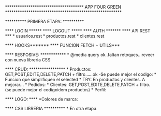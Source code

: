 


************************************* APP FOUR GREEN *******************************************************

********** PRIMERA ETAPA: **********

**** LOGIN ****** 
**** LOGOUT *****
**** AUTH *******
**** API REST ***
    * usuarios.rest
	* productos.rest
	* clientes.rest

**** HOOKS*******
**** FUNCION FETCH + UTILS***

**** RESPOSIVE: ************
    * @media query ok..faltan retoques...reveer con nueva libreria CSS
  
**** CRUD: *****************
    * Productos: GET,POST,EDITE,DELETE,PATCH + filtro......ok 
	   -Se puede mejor el codigo: 
	       * Funcion que simplifiquen el selected
		   * TRY: En productos y clientes. A mejorar...
    * Pedidos:
    * Clientes: GET,POST,EDITE,DELETE,PATCH + filtro.  (se puede mejor el codigoidem productos)
    * Perfil:

**** LOGO: ****
    *Colores de marca:


**** CSS LIBRERIA **********
    * En otra etapa.






